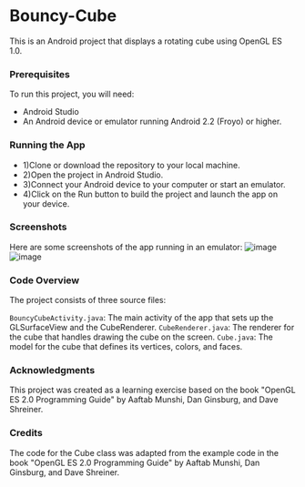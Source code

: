 # **Bouncy-Cube**
This is an Android project that displays a rotating cube using OpenGL ES 1.0.

### Prerequisites
To run this project, you will need:
* Android Studio
* An Android device or emulator running Android 2.2 (Froyo) or higher.

### Running the App
* 1)Clone or download the repository to your local machine.
* 2)Open the project in Android Studio.
* 3)Connect your Android device to your computer or start an emulator.
* 4)Click on the Run button to build the project and launch the app on your device.
### Screenshots
Here are some screenshots of the app running in an emulator:
![image](https://user-images.githubusercontent.com/101560755/229285228-285faff4-8949-4a04-8f65-37a817245c48.png)
![image](https://user-images.githubusercontent.com/101560755/229285254-54642a9b-ad20-4906-a585-a407ced84fbe.png)

### Code Overview
The project consists of three source files:

`BouncyCubeActivity.java`: The main activity of the app that sets up the GLSurfaceView and the CubeRenderer.
`CubeRenderer.java`: The renderer for the cube that handles drawing the cube on the screen.
`Cube.java`: The model for the cube that defines its vertices, colors, and faces.

### Acknowledgments
This project was created as a learning exercise based on the book "OpenGL ES 2.0 Programming Guide" by Aaftab Munshi, Dan Ginsburg, and Dave Shreiner.

### Credits
The code for the Cube class was adapted from the example code in the book "OpenGL ES 2.0 Programming Guide" by Aaftab Munshi, Dan Ginsburg, and Dave Shreiner.
